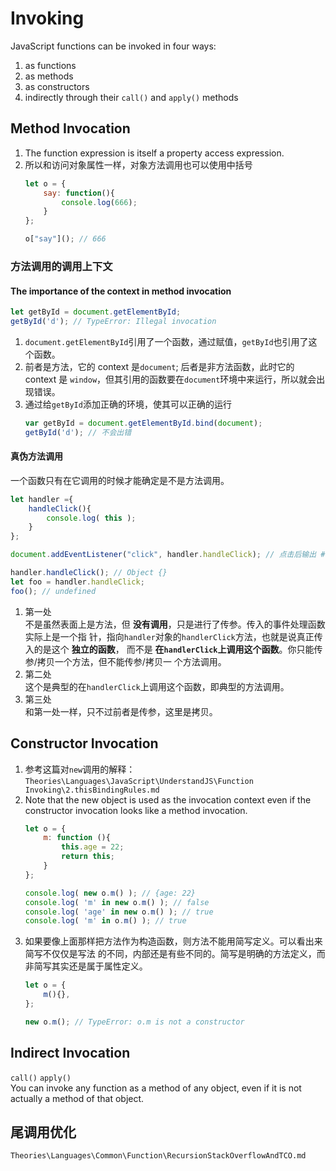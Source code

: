 # Invoking

JavaScript functions can be invoked in four ways:
1. as functions
2. as methods
3. as constructors
4. indirectly through their `call()` and `apply()` methods


## Method Invocation
1. The function expression is itself a property access expression.
2. 所以和访问对象属性一样，对象方法调用也可以使用中括号
    ```js
    let o = {
    	say: function(){
    		console.log(666);
    	}
    };

    o["say"](); // 666
    ```

### 方法调用的调用上下文
#### The importance of the context in method invocation
```js
let getById = document.getElementById;
getById('d'); // TypeError: Illegal invocation
```
1. `document.getElementById`引用了一个函数，通过赋值，`getById`也引用了这个函数。
2. 前者是方法，它的 context 是`document`; 后者是非方法函数，此时它的 context 是
`window`，但其引用的函数要在`document`环境中来运行，所以就会出现错误。
3. 通过给`getById`添加正确的环境，使其可以正确的运行
    ```js
    var getById = document.getElementById.bind(document);
	getById('d'); // 不会出错
	```

#### 真伪方法调用
一个函数只有在它调用的时候才能确定是不是方法调用。

```js
let handler ={
    handleClick(){
        console.log( this );
    }
};

document.addEventListener("click", handler.handleClick); // 点击后输出 #document

handler.handleClick(); // Object {}
let foo = handler.handleClick;
foo(); // undefined
```
1. 第一处  
不是虽然表面上是方法，但 **没有调用**，只是进行了传参。传入的事件处理函数实际上是一个指
针，指向`handler`对象的`handlerClick`方法，也就是说真正传入的是这个 **独立的函数**，
而不是 **在`handlerClick`上调用这个函数**。你只能传参/拷贝一个方法，但不能传参/拷贝一
个方法调用。
2. 第二处  
这个是典型的在`handlerClick`上调用这个函数，即典型的方法调用。
3. 第三处  
和第一处一样，只不过前者是传参，这里是拷贝。


## Constructor Invocation
1. 参考这篇对`new`调用的解释：
`Theories\Languages\JavaScript\UnderstandJS\Function Invoking\2.thisBindingRules.md`
2. Note that the new object is used as the invocation context even if the
constructor invocation looks like a method invocation.
    ```js
    let o = {
        m: function (){
            this.age = 22;
            return this;
        }
    };

    console.log( new o.m() ); // {age: 22}
    console.log( 'm' in new o.m() ); // false
    console.log( 'age' in new o.m() ); // true
    console.log( 'm' in o.m() ); // true
    ```
3. 如果要像上面那样把方法作为构造函数，则方法不能用简写定义。可以看出来简写不仅仅是写法
的不同，内部还是有些不同的。简写是明确的方法定义，而非简写其实还是属于属性定义。
    ```js
    let o = {
        m(){},
    };

    new o.m(); // TypeError: o.m is not a constructor
    ```

## Indirect Invocation
`call()`  `apply()`  
You can invoke any function as a method of any object, even if it is not
actually a method of that object.


## 尾调用优化   
`Theories\Languages\Common\Function\RecursionStackOverflowAndTCO.md`
